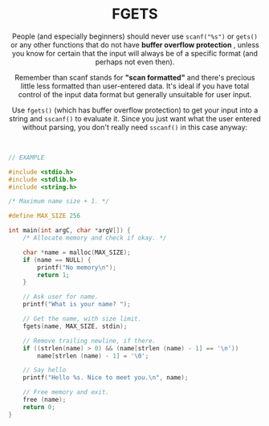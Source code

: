 <div align="center">

# FGETS

People (and especially beginners) should never use `scanf("%s")` or `gets()` or any other functions that do not have **buffer overflow protection** , unless you know for certain that the input will always be of a specific format (and perhaps not even then).

Remember than scanf stands for **"scan formatted"** and there's precious little less formatted than user-entered data. It's ideal if you have total control of the input data format but generally unsuitable for user input.

Use `fgets()` (which has buffer overflow protection) to get your input into a string and `sscanf()` to evaluate it. Since you just want what the user entered without parsing, you don't really need `sscanf()` in this case anyway:

</div>

</br>

```c
// EXAMPLE

#include <stdio.h>
#include <stdlib.h>
#include <string.h>

/* Maximum name size + 1. */

#define MAX_SIZE 256

int main(int argC, char *argV[]) {
    /* Allocate memory and check if okay. */

    char *name = malloc(MAX_SIZE);
    if (name == NULL) {
        printf("No memory\n");
        return 1;
    }

    // Ask user for name.
    printf("What is your name? ");

    // Get the name, with size limit.
    fgets(name, MAX_SIZE, stdin);

    // Remove trailing newline, if there.
    if ((strlen(name) > 0) && (name[strlen (name) - 1] == '\n'))
        name[strlen (name) - 1] = '\0';

    // Say hello
    printf("Hello %s. Nice to meet you.\n", name);

    // Free memory and exit.
    free (name);
    return 0;
}
```
